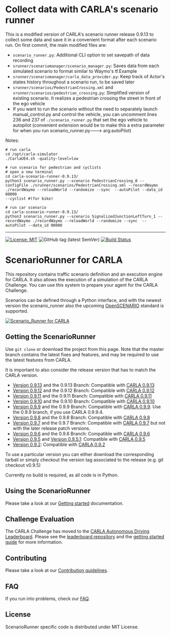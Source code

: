 # Collect data with CARLA's scenario runner

This is a modified version of CARLA's scenario runner release 0.9.13 to collect some data and save it in a convenient format after
each scenario run.
On first commit, the main modified files are:

- `scenario_runner.py`: Additional CLI option to set savepath of data recording
- `srunner/scenariomanager/scenario_manager.py`: Saves data from each simulated scenario to format similar to Waymo's tf.Example
- `srunner/scenariomanager/carla_data_provider.py`: Keep track of Actor's states history throughout a scenario run, to be saved later
- `srunner/scenarios/PedestrianCrossing.xml` and `srunner/scenarios/pedestrian_crossing.py`: Simplified version of existing scenario. It realizes a pedestrian crossing the street in front of the ego vehicle
- If you want to run the scenario without the need to  separately launch manual_control.py and control the vehicle, you can uncomment lines 236 and 237  of `./scenario_runner.py`  that set the ego vehicle to autopilot (convenient extension would be to make this a extra parameter for when you run scenario_runner.py---> arg:autoPilot)

Notes:

```shell
# run carla
cd /opt/carla-simulator
./CarlaUE4.sh -quality-level=low
```

```shell
# run scenario for pedestrian and cyclists
# open a new terminal
cd carla-scenario-runner-0.9.13/
python3 scenario_runner.py --scenario PedestrianCrossing_0 --configFile ./srunner/scenarios/PedestrianCrossing.xml --recordWaymo ./recordWaymo --reloadWorld --randomize --sync  --autoPilot --data_id 00000
--cyclist #(for bike)
```

```shell
# run car scenario
cd carla-scenario-runner-0.9.13/
python3 scenario_runner.py --scenario SignalizedJunctionLeftTurn_1 --recordWaymo ./recordWaymo --reloadWorld --randomize --sync  --autoPilot --data_id 00000
```

---

[![License: MIT](https://img.shields.io/badge/License-MIT-yellow.svg)](https://opensource.org/licenses/MIT)
![GitHub tag (latest SemVer)](https://img.shields.io/github/tag/carla-simulator/scenario_runner.svg)
[![Build Status](https://travis-ci.com/carla-simulator/scenario_runner.svg?branch=master)](https://travis-ci.com/carla/scenario_runner)

ScenarioRunner for CARLA
========================
This repository contains traffic scenario definition and an execution engine
for CARLA. It also allows the execution of a simulation of the CARLA Challenge.
You can use this system to prepare your agent for the CARLA Challenge.

Scenarios can be defined through a Python interface, and with the newest version
the scenario_runner also the upcoming [OpenSCENARIO](http://www.openscenario.org/) standard is supported.

[![Scenario_Runner for CARLA](Docs/img/scenario_runner_video.png)](https://youtu.be/ChmF8IFagpo?t=68)

Getting the ScenarioRunner
---------------------------

Use `git clone` or download the project from this page. Note that the master
branch contains the latest fixes and features, and may be required to use the latest features from CARLA.

It is important to also consider the release version that has to match the CARLA version.

* [Version 0.9.13](https://github.com/carla-simulator/scenario_runner/releases/tag/v0.9.13) and the 0.9.13 Branch: Compatible with [CARLA 0.9.13](https://github.com/carla-simulator/carla/releases/tag/0.9.13)
* [Version 0.9.12](https://github.com/carla-simulator/scenario_runner/releases/tag/v0.9.12) and the 0.9.12 Branch: Compatible with [CARLA 0.9.12](https://github.com/carla-simulator/carla/releases/tag/0.9.12)
* [Version 0.9.11](https://github.com/carla-simulator/scenario_runner/releases/tag/v0.9.11) and the 0.9.11 Branch: Compatible with [CARLA 0.9.11](https://github.com/carla-simulator/carla/releases/tag/0.9.11)
* [Version 0.9.10](https://github.com/carla-simulator/scenario_runner/releases/tag/v0.9.10) and the 0.9.10 Branch: Compatible with [CARLA 0.9.10](https://github.com/carla-simulator/carla/releases/tag/0.9.10)
* [Version 0.9.9](https://github.com/carla-simulator/scenario_runner/releases/tag/v0.9.9) and the 0.9.9 Branch: Compatible with [CARLA 0.9.9](https://github.com/carla-simulator/carla/releases/tag/0.9.9). Use the 0.9.9 branch, if you use CARLA 0.9.9.4.
* [Version 0.9.8](https://github.com/carla-simulator/scenario_runner/releases/tag/v0.9.8) and the 0.9.8 Branch: Compatible with [CARLA 0.9.8](https://github.com/carla-simulator/carla/releases/tag/0.9.8)
* [Version 0.9.7](https://github.com/carla-simulator/scenario_runner/releases/tag/v0.9.7) and the 0.9.7 Branch: Compatible with [CARLA 0.9.7](https://github.com/carla-simulator/carla/releases/tag/0.9.7) but not with the later release patch versions.
* [Version 0.9.6](https://github.com/carla-simulator/scenario_runner/releases/tag/v0.9.6) and the 0.9.6 Branch: Compatible with [CARLA 0.9.6](https://github.com/carla-simulator/carla/releases/tag/0.9.6)
* [Version 0.9.5](https://github.com/carla-simulator/scenario_runner/releases/tag/v0.9.5) and [Version 0.9.5.1](https://github.com/carla-simulator/scenario_runner/releases/tag/v0.9.5.1): Compatible with [CARLA 0.9.5](https://github.com/carla-simulator/carla/releases/tag/0.9.5)
* [Version 0.9.2](https://github.com/carla-simulator/scenario_runner/releases/tag/0.9.2): Compatible with [CARLA 0.9.2](https://github.com/carla-simulator/carla/releases/tag/0.9.2)

To use a particular version you can either download the corresponding tarball or simply checkout the version tag associated to the release (e.g. git checkout v0.9.5)

Currently no build is required, as all code is in Python.

Using the ScenarioRunner
------------------------

Please take a look at our [Getting started](Docs/getting_scenariorunner.md)
documentation.

Challenge Evaluation
---------------------

The CARLA Challenge has moved to the [CARLA Autonomous Driving Leaderboard](https://leaderboard.carla.org/). Please see the [leaderboard repository](https://github.com/carla-simulator/leaderboard) and the [getting started guide](https://leaderboard.carla.org/get_started/) for more information.

Contributing
------------

Please take a look at our [Contribution guidelines](https://carla.readthedocs.io/en/latest/#contributing).

FAQ
------

If you run into problems, check our
[FAQ](http://carla.readthedocs.io/en/latest/faq/).

License
-------

ScenarioRunner specific code is distributed under MIT License.
